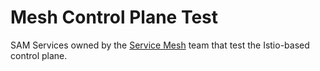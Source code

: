 # Mesh Control Plane Test
SAM Services owned by the [Service Mesh](https://gus.lightning.force.com/one/one.app#/sObject/0F9B0000000Cgm7KAC/view) team that test the Istio-based control plane.
